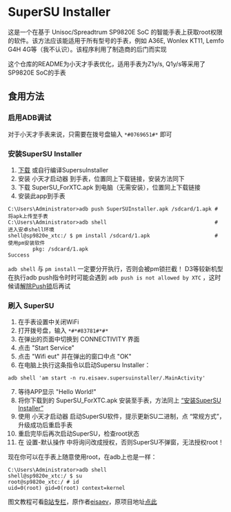 # SuperSU Installer
这是一个在基于 Unisoc/Spreadtrum SP9820E SoC 的智能手表上获取root权限的软件。该方法应该能适用于所有型号的手表，例如 A36E, Wonlex KT11, Lemfo G4H 4G等（我不认识）。该程序利用了制造商的后门而实现

这个仓库的README为小天才手表优化，适用手表为Z1y/s, Q1y/s等采用了SP9820E SoC的手表

## 食用方法

### 启用ADB调试

对于小天才手表来说，只需要在拨号盘输入 `*#0769651#*` 即可

### 安装SuperSU Installer
1. [下载](https://github.com/ZH-XiJun/SuperSUInstaller/releases/) 或自行编译SupersuInstaller
2. 安装 小天才启动器 到手表，位置同上下载链接，安装方法同下
3. 下载 SuperSU_ForXTC.apk 到电脑（无需安装），位置同上下载链接
4. 安装此app到手表
```
C:\Users\Administrator>adb push SuperSUInstaller.apk /sdcard/1.apk # 将apk上传至手表
C:\Users\Administrator>adb shell                                   # 进入安卓shell环境
shell@sp9820e_xtc:/ $ pm install /sdcard/1.apk                     # 使用pm安装软件
        pkg: /sdcard/1.apk
Success
```
`adb shell` 与 `pm install` 一定要分开执行，否则会被pm锁拦截！
D3等较新机型在执行adb push指令时时可能会遇到 `adb push is not allowed by XTC` ，这时候请[解除Push锁](https://github.com/ReX-iMoo-Team/iMoo-Toolkit)后再试

### 刷入 SuperSU
1. 在手表设置中关闭WiFi
2. 打开拨号盘，输入 `*#*#83781#*#*`
3. 在弹出的页面中切换到 CONNECTIVITY 界面
4. 点击 "Start Service"
5. 点击 "Wifi eut" 并在弹出的窗口中点 "OK"
6. 在电脑上执行这条指令以启动Supersu Installer：
```
adb shell 'am start -n ru.eisaev.supersuinstaller/.MainActivity'
```
7. 等待APP显示 "Hello World!"
8. 将你下载到的 SuperSU_ForXTC.apk 安装至手表，方法同上 [“安装SuperSU Installer”](https://github.com/ZH-XiJun/SuperSUInstaller#%E5%AE%89%E8%A3%85supersu-installer)
10. 使用 小天才启动器 启动SuperSU软件，提示更新SU二进制，点 “常规方式”，升级成功后重启手表
11. 重启完毕后再次启动SuperSU，检查root状态
14. 在 设置-默认操作 中将询问改成授权，否则SuperSU不弹窗，无法授权root！

现在你可以在手表上随意使用root，在adb上也是一样：
```
C:\Users\Administrator>adb shell
shell@sp9820e_xtc:/ $ su
root@sp9820e_xtc:/ # id
uid=0(root) gid=0(root) context=kernel
```
图文教程可看[B站专栏](https://www.bilibili.com/read/cv20433593?spm_id_from=333.999.0.0)，原作者[eisaev](https://github.com/eisaev)，原项目地址[点此](https://github.com/eisaev/SuperSUInstaller/)

